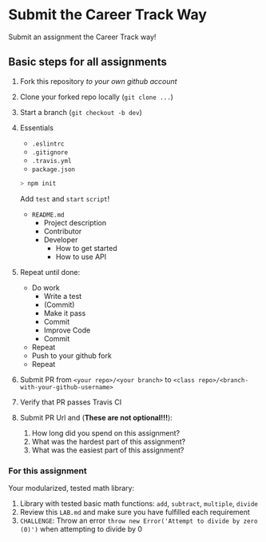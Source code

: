 Submit the Career Track Way
===

Submit an assignment the Career Track way!

## Basic steps for all assignments

1. Fork this repository _to your own github account_
1. Clone your forked repo locally (`git clone ...`)
1. Start a branch (`git checkout -b dev`)
1. Essentials
    * `.eslintrc` 
    * `.gitignore`
    * `.travis.yml`
    * `package.json`
    
    ```sh
    > npm init
    ```
    
    Add `test` and `start` `script`!
    
    * `README.md`
        * Project description
        * Contributor
        * Developer
            * How to get started
            * How to use API
    
1. Repeat until done:
    * Do work
         * Write a test
         * (Commit)
         * Make it pass
         * Commit
         * Improve Code
         * Commit
    * Repeat
    * Push to your github fork
    * Repeat
    
1. Submit PR from `<your repo>/<your branch>` to `<class repo>/<branch-with-your-github-username>`
1. Verify that PR passes Travis CI
1. Submit PR Url and (**These are not optional!!!**):
    1. How long did you spend on this assignment?
    2. What was the hardest part of this assignment?
    2. What was the easiest part of this assignment?

### For this assignment

Your modularized, tested math library:

1. Library with tested basic math functions: `add`, `subtract`, `multiple`, `divide`
1. Review this `LAB.md` and make sure you have fulfilled each requirement
1. `CHALLENGE`: Throw an error `throw new Error('Attempt to divide by zero (0)')` when attempting to divide by 0
